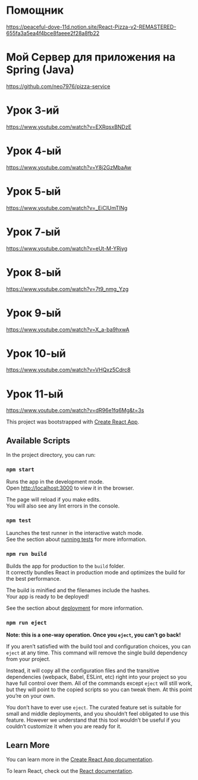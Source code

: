 # Помощник
https://peaceful-dove-11d.notion.site/React-Pizza-v2-REMASTERED-655fa3a5ea4f4bce8faeee2f28a8fb22

# Мой Сервер для приложения на Spring (Java)
https://github.com/neo7976/pizza-service

# Урок 3-ий
https://www.youtube.com/watch?v=EXRqsxBNDzE

# Урок 4-ый
https://www.youtube.com/watch?v=Y8j2GzMbaAw

# Урок 5-ый
https://www.youtube.com/watch?v=_EiClUmTlNg

# Урок 7-ый
https://www.youtube.com/watch?v=eUt-M-YRjyg

# Урок 8-ый
https://www.youtube.com/watch?v=7t9_nmg_Yzg

# Урок 9-ый
https://www.youtube.com/watch?v=X_a-ba9hxwA

# Урок 10-ый
https://www.youtube.com/watch?v=VHQxz5Cdrc8

# Урок 11-ый
https://www.youtube.com/watch?v=dR96e1fq6Mg&t=3s

This project was bootstrapped with [Create React App](https://github.com/facebook/create-react-app).

## Available Scripts

In the project directory, you can run:

### `npm start`

Runs the app in the development mode.\
Open [http://localhost:3000](http://localhost:3000) to view it in the browser.

The page will reload if you make edits.\
You will also see any lint errors in the console.

### `npm test`

Launches the test runner in the interactive watch mode.\
See the section about [running tests](https://facebook.github.io/create-react-app/docs/running-tests) for more information.

### `npm run build`

Builds the app for production to the `build` folder.\
It correctly bundles React in production mode and optimizes the build for the best performance.

The build is minified and the filenames include the hashes.\
Your app is ready to be deployed!

See the section about [deployment](https://facebook.github.io/create-react-app/docs/deployment) for more information.

### `npm run eject`

**Note: this is a one-way operation. Once you `eject`, you can’t go back!**

If you aren’t satisfied with the build tool and configuration choices, you can `eject` at any time. This command will remove the single build dependency from your project.

Instead, it will copy all the configuration files and the transitive dependencies (webpack, Babel, ESLint, etc) right into your project so you have full control over them. All of the commands except `eject` will still work, but they will point to the copied scripts so you can tweak them. At this point you’re on your own.

You don’t have to ever use `eject`. The curated feature set is suitable for small and middle deployments, and you shouldn’t feel obligated to use this feature. However we understand that this tool wouldn’t be useful if you couldn’t customize it when you are ready for it.

## Learn More

You can learn more in the [Create React App documentation](https://facebook.github.io/create-react-app/docs/getting-started).

To learn React, check out the [React documentation](https://reactjs.org/).
